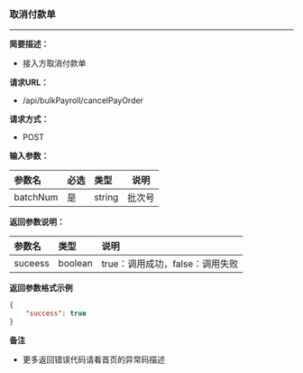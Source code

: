 ### 取消付款单

---

**简要描述：**

* 接入方取消付款单

**请求URL：**

* /api/bulkPayroll/cancelPayOrder

**请求方式：**

* POST 

**输入参数：**

| 参数名 | 必选 | 类型 | 说明 |
| :--- | :--- | :--- | --- |
| batchNum | 是 | string | 批次号 |

**返回参数说明：**

| 参数名 | 类型 | 说明 |
| :--- | :--- | :--- |
| suceess | boolean | true：调用成功，false：调用失败 |

**返回参数格式示例**

```json
{
    "success": true
}
```

**备注**

* 更多返回错误代码请看首页的异常码描述




